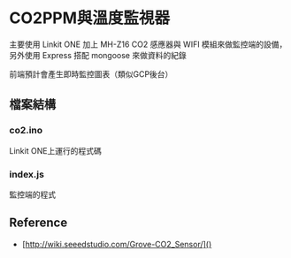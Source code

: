 # CO2PPM與溫度監視器

主要使用 Linkit ONE 加上 MH-Z16 CO2 感應器與 WIFI 模組來做監控端的設備，另外使用 Express 搭配 mongoose 來做資料的紀錄

前端預計會產生即時監控圖表（類似GCP後台）

## 檔案結構

### co2.ino
Linkit ONE上運行的程式碼

### index.js
監控端的程式


## Reference

* [http://wiki.seeedstudio.com/Grove-CO2_Sensor/]()